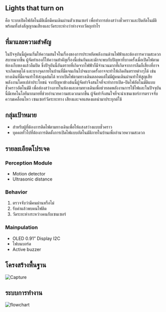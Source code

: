 ## Lights that turn on
คือ ระบบเปิดไฟอัตโนมัติเมื่อมีคนเดินผ่านตัวเซนเซอร์ เพื่อทำการส่องสว่างชั่วคราวและปิดอัตโนมัติ พร้อมทั้งส่งสัญญาณเสียงและวัดระยะห่างว่าห่างจากวัตถุเท่าไร

## ที่มาและความสำคัญ
ในปัจจุบันนี้ผู้คนเริ่มให้ความสนใจในเรื่องของการประหยัดพลังงานด้านไฟฟ้าและต้องการความสะดวกสบายมากขึ้น ผู้จัดทำเองก็ให้ความสำคัญเรื่องนี้เช่นกันและมักจะพบกับปัญหาที่บางครั้งเมื่อเปิดไฟตามห้องเก็บของแล้วลืมปิด ซึ่งปัจุบันนี้อันตรายที่เกิดจากไฟฟ้าก็มีจำนวนมากที่เกิดจากการลืมก็เสี่ยงที่อาจจะเกิดเหตุได้ และบางจุดภายในบ้านที่มืดจนเกินไปจนบางครั้งอาจจะทำให้เกิดอันตรายต่างๆได้ เช่น ทางเดินที่มืดจนทำให้สะดุดล้มได้ หากเปิดไฟตามทางเดินตลอดแต่ไม่มีผู้คนเดินผ่านทำให้สูญเสียพลังงานโดยเปล่าประโยชน์
	จากปัญหาข้างต้นนี้ผู้จัดทำจึงสนใจที่จะทำการเปิด-ปิดไฟอัตโนมัติแบบชั่วคราวอัตโนมัติ เพื่อส่องสว่างภายในห้องและตามทางเดินเพื่อช่วยลดพลังงานการใช้ไฟและในปัจจุบันนี้มีเทคโนโลยีมากมายที่ช่วยอำนวยความสะดวกมากขึ้น ผู้จัดทำจึงสนใจที่จะนำเซนเซอร์การตรวจจับความเคลื่อนไหว เซนเซอร์วัดระยะทาง เสียงและจอแสดงผลนำมาประยุกต์ใช้

## กลุ่มเป้าหมาย
- สำหรับผู้ที่ต้องการติดไฟตามทางเดินเพื่อให้แสงสว่างแบบชั่วคราว
- บุคคลทั่วไปที่ต้องการติดตั้งการเปิดไฟแบบอัตโนมัติภายในบ้านเพื่ออำนวยความสะดวก

## รายละเอียดโปรเจค
### Perception Module
- Motion detector
- Ultrasonic distance

### Behavior
1. ตรวจจับว่ามีคนผ่านหรือไม่
2. รับค่าแล้วพบคนไฟติด
3. วัดระยะห่างระหว่างคนกับเซนเซอร์

### Mainpulation
- OLED 0.91” Display I2C
- ไฟบนบอร์ด
- Active buzzer

## โครงสร้างพื้นฐาน
![Capture](https://user-images.githubusercontent.com/61343377/85525627-73c37c80-b633-11ea-9d0f-da1bc34b3dce.PNG)

## ระบบการทำงาน
![flowchart](https://user-images.githubusercontent.com/61343377/85525697-82aa2f00-b633-11ea-8000-54f4025544d1.PNG)
